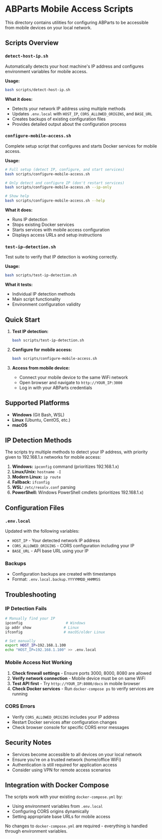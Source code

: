 # ABParts Mobile Access Scripts

This directory contains utilities for configuring ABParts to be accessible from mobile devices on your local network.

## Scripts Overview

### `detect-host-ip.sh`
Automatically detects your host machine's IP address and configures environment variables for mobile access.

**Usage:**
```bash
bash scripts/detect-host-ip.sh
```

**What it does:**
- Detects your network IP address using multiple methods
- Updates `.env.local` with `HOST_IP`, `CORS_ALLOWED_ORIGINS`, and `BASE_URL`
- Creates backups of existing configuration files
- Provides detailed output about the configuration process

### `configure-mobile-access.sh`
Complete setup script that configures and starts Docker services for mobile access.

**Usage:**
```bash
# Full setup (detect IP, configure, and start services)
bash scripts/configure-mobile-access.sh

# Only detect and configure IP (don't restart services)
bash scripts/configure-mobile-access.sh --ip-only

# Show help
bash scripts/configure-mobile-access.sh --help
```

**What it does:**
- Runs IP detection
- Stops existing Docker services
- Starts services with mobile access configuration
- Displays access URLs and setup instructions

### `test-ip-detection.sh`
Test suite to verify that IP detection is working correctly.

**Usage:**
```bash
bash scripts/test-ip-detection.sh
```

**What it tests:**
- Individual IP detection methods
- Main script functionality
- Environment configuration validity

## Quick Start

1. **Test IP detection:**
   ```bash
   bash scripts/test-ip-detection.sh
   ```

2. **Configure for mobile access:**
   ```bash
   bash scripts/configure-mobile-access.sh
   ```

3. **Access from mobile device:**
   - Connect your mobile device to the same WiFi network
   - Open browser and navigate to `http://YOUR_IP:3000`
   - Log in with your ABParts credentials

## Supported Platforms

- **Windows** (Git Bash, WSL)
- **Linux** (Ubuntu, CentOS, etc.)
- **macOS**

## IP Detection Methods

The scripts try multiple methods to detect your IP address, with priority given to 192.168.1.x networks for mobile access:

1. **Windows:** `ipconfig` command (prioritizes 192.168.1.x)
2. **Linux/Unix:** `hostname -I`
3. **Modern Linux:** `ip route`
4. **Fallback:** `ifconfig`
5. **WSL:** `/etc/resolv.conf` parsing
6. **PowerShell:** Windows PowerShell cmdlets (prioritizes 192.168.1.x)

## Configuration Files

### `.env.local`
Updated with the following variables:
- `HOST_IP` - Your detected network IP address
- `CORS_ALLOWED_ORIGINS` - CORS configuration including your IP
- `BASE_URL` - API base URL using your IP

### Backups
- Configuration backups are created with timestamps
- Format: `.env.local.backup.YYYYMMDD_HHMMSS`

## Troubleshooting

### IP Detection Fails
```bash
# Manually find your IP
ipconfig                    # Windows
ip addr show               # Linux
ifconfig                   # macOS/older Linux

# Set manually
export HOST_IP=192.168.1.100
echo "HOST_IP=192.168.1.100" >> .env.local
```

### Mobile Access Not Working
1. **Check firewall settings** - Ensure ports 3000, 8000, 8080 are allowed
2. **Verify network connection** - Mobile device must be on same WiFi
3. **Test API first** - Try `http://YOUR_IP:8000/docs` in mobile browser
4. **Check Docker services** - Run `docker-compose ps` to verify services are running

### CORS Errors
- Verify `CORS_ALLOWED_ORIGINS` includes your IP address
- Restart Docker services after configuration changes
- Check browser console for specific CORS error messages

## Security Notes

- Services become accessible to all devices on your local network
- Ensure you're on a trusted network (home/office WiFi)
- Authentication is still required for application access
- Consider using VPN for remote access scenarios

## Integration with Docker Compose

The scripts work with your existing `docker-compose.yml` by:
- Using environment variables from `.env.local`
- Configuring CORS origins dynamically
- Setting appropriate base URLs for mobile access

No changes to `docker-compose.yml` are required - everything is handled through environment variables.